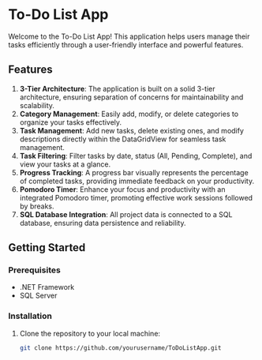 # To-Do List App

Welcome to the To-Do List App! This application helps users manage their tasks efficiently through a user-friendly interface and powerful features.

## Features

1. **3-Tier Architecture**: The application is built on a solid 3-tier architecture, ensuring separation of concerns for maintainability and scalability.
2. **Category Management**: Easily add, modify, or delete categories to organize your tasks effectively.
3. **Task Management**: Add new tasks, delete existing ones, and modify descriptions directly within the DataGridView for seamless task management.
4. **Task Filtering**: Filter tasks by date, status (All, Pending, Complete), and view your tasks at a glance.
5. **Progress Tracking**: A progress bar visually represents the percentage of completed tasks, providing immediate feedback on your productivity.
6. **Pomodoro Timer**: Enhance your focus and productivity with an integrated Pomodoro timer, promoting effective work sessions followed by breaks.
7. **SQL Database Integration**: All project data is connected to a SQL database, ensuring data persistence and reliability.

## Getting Started

### Prerequisites

- .NET Framework
- SQL Server

### Installation

1. Clone the repository to your local machine:
   ```bash
   git clone https://github.com/yourusername/ToDoListApp.git
